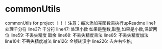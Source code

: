 # commonUtils
commonUtils for project
！！！注意：每次添加完函数需执行upReadme
line1:  处理千分符
line37:  千分符
line47: 处理小数 如果是整数,取整,如果是小数,保留两位
line59: 不丢失精度 取余
line68:  不丢失精度乘法
line85:  不丢失精度加法
line104:  不丢失精度减法
line126:  金额转汉字
line226:  去左右空格;
